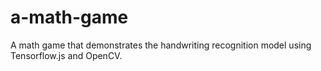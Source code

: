 # a-math-game
A math game that demonstrates the handwriting recognition model using Tensorflow.js and OpenCV.
